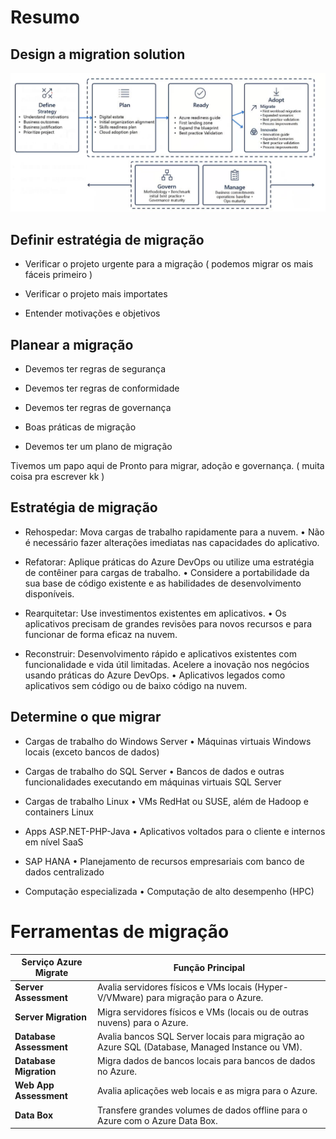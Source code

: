 # Resumo

## Design a migration solution

![CAF](1.png)

## Definir estratégia de migração

- Verificar o projeto urgente para a migração ( podemos migrar os mais fáceis primeiro )

- Verificar o projeto mais importates 

- Entender motivações e objetivos

## Planear a migração

- Devemos ter regras de segurança

- Devemos ter regras de conformidade

- Devemos ter regras de governança

- Boas práticas de migração

- Devemos ter um plano de migração


Tivemos um papo aqui de Pronto para migrar, adoção e governança. ( muita coisa pra escrever kk )

## Estratégia de migração

- Rehospedar: Mova cargas de trabalho rapidamente para a nuvem.
    • Não é necessário fazer alterações imediatas nas capacidades do aplicativo.

- Refatorar: Aplique práticas do Azure DevOps ou utilize uma estratégia de contêiner para cargas de trabalho.
    • Considere a portabilidade da sua base de código existente e as habilidades de desenvolvimento disponíveis.

- Rearquitetar: Use investimentos existentes em aplicativos.
    • Os aplicativos precisam de grandes revisões para novos recursos e para funcionar de forma eficaz na nuvem.

- Reconstruir: Desenvolvimento rápido e aplicativos existentes com funcionalidade e vida útil limitadas.
    Acelere a inovação nos negócios usando práticas do Azure DevOps.
    • Aplicativos legados como aplicativos sem código ou de baixo código na nuvem.


## Determine o que migrar

- Cargas de trabalho do Windows Server
    • Máquinas virtuais Windows locais (exceto bancos de dados)

- Cargas de trabalho do SQL Server
    • Bancos de dados e outras funcionalidades executando em máquinas virtuais SQL Server

- Cargas de trabalho Linux
    • VMs RedHat ou SUSE, além de Hadoop e containers Linux

- Apps ASP.NET-PHP-Java
    • Aplicativos voltados para o cliente e internos em nível SaaS

- SAP HANA
    • Planejamento de recursos empresariais com banco de dados centralizado


- Computação especializada
    • Computação de alto desempenho (HPC)

# Ferramentas de migração

| Serviço Azure Migrate                  | Função Principal                                                                                      |
|---------------------------------------|--------------------------------------------------------------------------------------------------------|
| **Server Assessment**                 | Avalia servidores físicos e VMs locais (Hyper-V/VMware) para migração para o Azure.                   |
| **Server Migration**                  | Migra servidores físicos e VMs (locais ou de outras nuvens) para o Azure.                             |
| **Database Assessment**               | Avalia bancos SQL Server locais para migração ao Azure SQL (Database, Managed Instance ou VM).        |
| **Database Migration**                | Migra dados de bancos locais para bancos de dados no Azure.                                           |
| **Web App Assessment**                | Avalia aplicações web locais e as migra para o Azure.                                                  |
| **Data Box**                          | Transfere grandes volumes de dados offline para o Azure com o Azure Data Box.                         |


